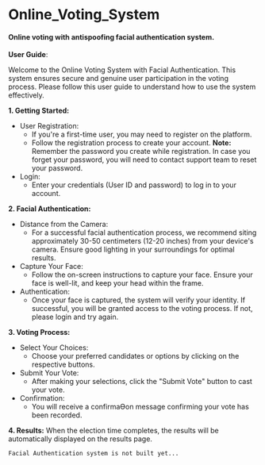 # Online_Voting_System
####  Online voting with antispoofing facial authentication system.

**User Guide**:

Welcome to the Online Voting System with Facial Authentication. This system ensures secure and genuine user participation in the voting process. Please follow this user guide to understand how to 
use the system effectively.

**1. Getting Started:**
  - User Registration:
    - If you're a first-time user, you may need to register on the platform. 
    - Follow the registration process to create your account.
    **Note:** Remember the password you create while registration. In case you forget your password, you will need to contact support team to reset your password. 
  - Login:
    - Enter your credentials (User ID and password) to log in to your account.
      
**2. Facial Authentication:**
  - Distance from the Camera:
    - For a successful facial authentication process, we recommend siting approximately 30-50 centimeters (12-20 inches) from your device's camera. Ensure good lighting in your surroundings for optimal results.
  - Capture Your Face:
    - Follow the on-screen instructions to capture your face. Ensure your face is well-lit, and keep your head within the frame. 
  - Authentication:
    - Once your face is captured, the system will verify your identity. If successful, you will be granted access to the voting process. If not, please login and try again.
      
**3. Voting Process:**
  - Select Your Choices:
    - Choose your preferred candidates or options by clicking on the respective buttons.
  - Submit Your Vote:
    - After making your selections, click the "Submit Vote" button to cast your vote. 
  - Confirmation:
    - You will receive a confirmaƟon message confirming your vote has been recorded.
      
**4. Results:**
    When the election time completes, the results will be automatically displayed on the results page.

    Facial Authentication system is not built yet...

